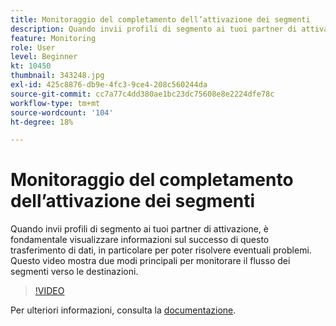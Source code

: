 ```yaml
---
title: Monitoraggio del completamento dell’attivazione dei segmenti
description: Quando invii profili di segmento ai tuoi partner di attivazione, è obbligatorio visualizzare le informazioni sul successo di questo trasferimento di dati, in particolare y.. (Le descrizioni devono essere comprese tra 60 e 160 caratteri)
feature: Monitoring
role: User
level: Beginner
kt: 10450
thumbnail: 343248.jpg
exl-id: 425c8876-db9e-4fc3-9ce4-208c560244da
source-git-commit: cc7a77c4dd380ae1bc23dc75608e8e2224dfe78c
workflow-type: tm+mt
source-wordcount: '104'
ht-degree: 18%

---
```


# Monitoraggio del completamento dell’attivazione dei segmenti

Quando invii profili di segmento ai tuoi partner di attivazione, è fondamentale visualizzare informazioni sul successo di questo trasferimento di dati, in particolare per poter risolvere eventuali problemi. Questo video mostra due modi principali per monitorare il flusso dei segmenti verso le destinazioni.

>[!VIDEO](https://video.tv.adobe.com/v/343248/?quality=12&learn=on)

Per ulteriori informazioni, consulta la [documentazione](https://experienceleague.adobe.com/docs/experience-platform/dataflows/ui/monitor-segments.html?lang=en).
